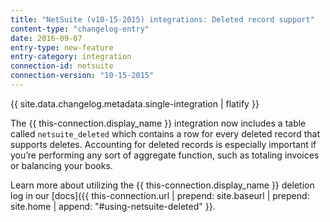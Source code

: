 ```yaml
---
title: "NetSuite (v10-15-2015) integrations: Deleted record support"
content-type: "changelog-entry"
date: 2016-09-07
entry-type: new-feature
entry-category: integration
connection-id: netsuite
connection-version: "10-15-2015"
---
```


{{ site.data.changelog.metadata.single-integration | flatify }}

The {{ this-connection.display_name }} integration now includes a table called `netsuite_deleted` which contains a row for every deleted record that supports deletes. 
Accounting for deleted records is especially important if you’re performing any sort of aggregate function, such as totaling invoices or balancing your books. 

Learn more about utilizing the {{ this-connection.display_name }} deletion log in our [docs]({{ this-connection.url | prepend: site.baseurl | prepend: site.home | append: "#using-netsuite-deleted" }}.